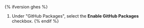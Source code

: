 {% ifversion ghes %}
1. Under "GitHub Packages", select the **Enable GitHub Packages** checkbox.
{% endif %}
